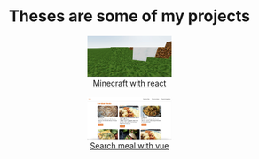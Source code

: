 <!-- ## Hi there 👋 -->

<h1 align="center">Theses are some of my projects</h1>
<div align="center">
    <div align="center" width="300">
        <a href='https://65ee21cd899e16b4fc6e2655--regal-puppy-23e67a.netlify.app/' target='_blank'>
            <img width='30%' src='./ss_minecraft_react.webp' alt='Minecraft with react' />
        </a>
        <div>
            <a href='https://github.com/ajgadev/minecraft-with-react-and-three' target="_blank">Minecraft with react</a>
        </div>
    </div>
    <br>
    <div align="center" width="300">
        <a href='https://comfy-boba-c8a488.netlify.app/' target='_blank'>
            <img width='30%' src='./ss_search_meal_vue.webp' alt='Search meal with vue' />
        </a>
        <div>
            <a href='https://github.com/ajgadev/vue-search-meal' target="_blank">Search meal with vue</a>
        </div>
    </div>
</div>